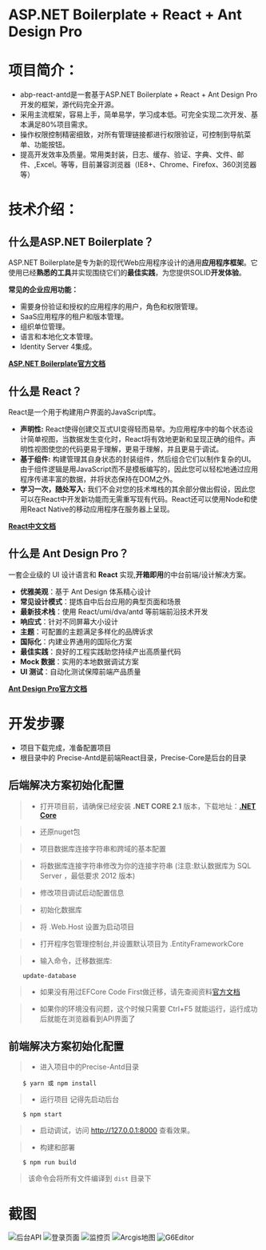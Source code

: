﻿# ASP.NET Boilerplate + React + Ant Design Pro

# 项目简介：

* abp-react-antd是一套基于ASP.NET Boilerplate + React + Ant Design Pro开发的框架，源代码完全开源。
* 采用主流框架，容易上手，简单易学，学习成本低。可完全实现二次开发、基本满足80%项目需求。
* 操作权限控制精密细致，对所有管理链接都进行权限验证，可控制到导航菜单、功能按钮。
* 提高开发效率及质量。常用类封装，日志、缓存、验证、字典、文件、邮件、,Excel。等等，目前兼容浏览器（IE8+、Chrome、Firefox、360浏览器等）

# 技术介绍：

## 什么是ASP.NET Boilerplate？

ASP.NET Boilerplate是专为新的现代Web应用程序设计的通用**应用程序框架**。它使用已经**熟悉的工具**并实现围绕它们的**最佳实践**，为您提供SOLID**开发体验**。

**常见的企业应用功能：**
* 需要身份验证和授权的应用程序的用户，角色和权限管理。
* SaaS应用程序的租户和版本管理。
* 组织单位管理。
* 语言和本地化文本管理。
* Identity Server 4集成。

<a href="https://aspnetboilerplate.com/Pages/Documents/Module-System" target="_blank">**ASP.NET Boilerplate官方文档**</a>

## 什么是 React？

React是一个用于构建用户界面的JavaScript库。

* **声明性:** React使得创建交互式UI变得轻而易举。为应用程序中的每个状态设计简单视图，当数据发生变化时，React将有效地更新和呈现正确的组件。声明性视图使您的代码更易于理解，更易于理解，并且更易于调试。
* **基于组件:** 构建管理其自身状态的封装组件，然后组合它们以制作复杂的UI。由于组件逻辑是用JavaScript而不是模板编写的，因此您可以轻松地通过应用程序传递丰富的数据，并将状态保持在DOM之外。
* **学习一次，随处写入:** 我们不会对您的技术堆栈的其余部分做出假设，因此您可以在React中开发新功能而无需重写现有代码。React还可以使用Node和使用React Native的移动应用程序在服务器上呈现。

<a href="https://react.docschina.org/docs/hello-world.html" target="_blank">**React中文文档**</a>

## 什么是 Ant Design Pro？

一套企业级的 UI 设计语言和 **React** 实现,**开箱即用**的中台前端/设计解决方案。
* **优雅美观**：基于 Ant Design 体系精心设计
* **常见设计模式**：提炼自中后台应用的典型页面和场景
* **最新技术栈**：使用 React/umi/dva/antd 等前端前沿技术开发
* **响应式**：针对不同屏幕大小设计
* **主题**：可配置的主题满足多样化的品牌诉求
* **国际化**：内建业界通用的国际化方案
* **最佳实践**：良好的工程实践助您持续产出高质量代码
* **Mock 数据**：实用的本地数据调试方案
* **UI 测试**：自动化测试保障前端产品质量

<a href="https://pro.ant.design/docs/getting-started-cn" target="_blank">**Ant Design Pro官方文档**</a>

# 开发步骤

* 项目下载完成，准备配置项目
* 根目录中的 Precise-Antd是前端React目录，Precise-Core是后台的目录

## 后端解决方案初始化配置
>* 打开项目前，请确保已经安装 **.NET CORE 2.1** 版本，下载地址：<a href="https://dotnet.microsoft.com/download/dotnet-core/2.1" target="_blank">**.NET Core**</a>

>* 还原nuget包

>* 项目数据库连接字符串和跨域的基本配置

>* 将数据库连接字符串修改为你的连接字符串 (注意:默认数据库为 SQL Server ，最低要求 2012 版本)

>* 修改项目调试启动配置信息

>* 初始化数据库

>* 将 .Web.Host 设置为启动项目

>* 打开程序包管理控制台,并设置默认项目为 .EntityFrameworkCore

>* 输入命令，迁移数据库: 
```
    update-database
```
>* 如果没有用过EFCore Code First做迁移，请先查阅资料<a href="https://docs.microsoft.com/zh-cn/ef/core/managing-schemas/migrations/" target="_blank">官方文档</a>

>* 如果你的环境没有问题，这个时候只需要 Ctrl+F5 就能运行，运行成功后就能在浏览器看到API界面了

## 前端解决方案初始化配置
>* 进入项目中的Precise-Antd目录
```
    $ yarn 或 npm install
```

>* 运行项目
>记得先启动后台
```
    $ npm start
```
>* 启动调试，访问  <a href="http://127.0.0.1:8000" target="_blank">http://127.0.0.1:8000</a> 查看效果。

>* 构建和部署
```
    $ npm run build
```
>该命令会将所有文件编译到 `dist` 目录下

# 截图
![后台API](https://github.com/zhang8043/abp-react-antd/blob/master/Precise-Antd/src/assets/rendering/1547774802.jpg)
![登录页面](https://github.com/zhang8043/abp-react-antd/blob/master/Precise-Antd/src/assets/rendering/1547775725.jpg)
![监控页](https://github.com/zhang8043/abp-react-antd/blob/master/Precise-Antd/src/assets/rendering/1547775726.jpg)
![Arcgis地图](https://github.com/zhang8043/abp-react-antd/blob/master/Precise-Antd/src/assets/rendering/1547775803.jpg)
![G6Editor](https://github.com/zhang8043/abp-react-antd/blob/master/Precise-Antd/src/assets/rendering/1547775926.jpg)
